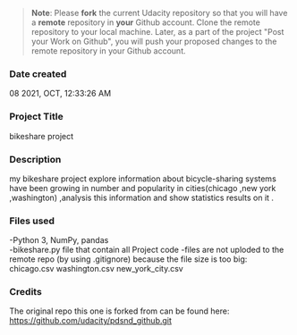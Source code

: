 >**Note**: Please **fork** the current Udacity repository so that you will have a **remote** repository in **your** Github account. Clone the remote repository to your local machine. Later, as a part of the project "Post your Work on Github", you will push your proposed changes to the remote repository in your Github account.

### Date created
08 2021, OCT, ‎‏12:33:26 AM

### Project Title
bikeshare project

### Description
my bikeshare project explore information about bicycle-sharing systems have been growing in number and popularity in cities(chicago ,new york ,washington) ,analysis this information and show statistics results on it .

### Files used
-Python 3, NumPy, pandas  
-bikeshare.py file that contain all Project code
-files are not uploded to the remote repo (by using .gitignore) because the file size is too big: chicago.csv washington.csv new_york_city.csv

### Credits
The original repo this one is forked from can be found here: https://github.com/udacity/pdsnd_github.git
